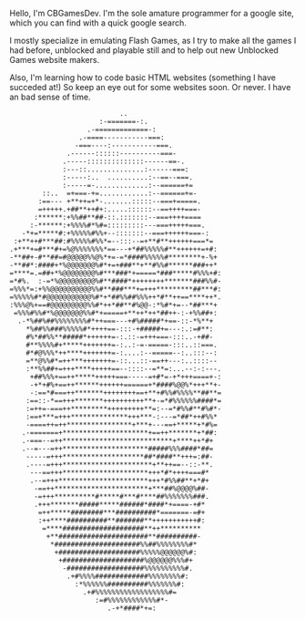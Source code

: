 Hello, I'm CBGamesDev. I'm the sole amature programmer for a google site, which you can find with a quick google search. 

I mostly specialize in emulating Flash Games, as I try to make all the games I had before, unblocked and playable still and to help out new Unblocked Games website makers. 

Also, I'm learning how to code basic HTML websites (something I have succeded at!) So keep an eye out for some websites soon. Or never. I have an bad sense of time. 

                                        
                                                                   
                                                                   
                               ..                                  
                          :-=======-:.                             
                       .-=============-:                           
                     .-====-----------===:                         
                    -===----:-----------===.                       
                  .------::::::----------===-                      
                 .-----::::::::::::::------==-.                    
                 :---::..............:------===:                   
                 :-----:..  ..........:--==--===.                  
                 :-----=-.............:--======+=                  
            ::..  =+===-+=............:--======+=-                 
           :==--- +**++=+*-.......:::::--===+=====.                
           =+++++.+##**++#+:.....::::::--==++++===-                
          :******:+%%##**##-::.:::::::--===++++====                
         :-******:+%%%%#*%#=:::::::::---===+++++===.               
       -*+=*****#:+%%%%%#%%+--:::::::--===++++++===-:              
     :+**++#***##:#%%%%%#%%*=--:::--=+**#**++++++===*=             
    .+***+=#***#+=%@%%%%%%%*==---+*##%%%%%#**++++++=+#:            
    -**##+-#**##=#@@@@@%%@%*+=-=*####%%%%%#********+-%+            
    -**##*:####+*%@@@@@@@%#*+=+###**+**#%%#******###++*            
    =****=.=##+*%@@@@@@@@%#***###*+=====*###*****#%%%+#:           
    =*#%.  :-=*%@@@@@@@@@%#**####*++++++++*******###%%#-           
    =%%%*=:+%%@@@@@@@@@@%%#**###***+=+++*********##***#:           
    =%%%%%#*#@@@@@@@@@@@%#*+*##%%##%%%++*#**++==****++*.           
    :%%%@%+==#@@@@@@@@@%%#*++*##**#%@@-:*%#*+=--*##***+            
     =%%%#%%#*%@@@@@@@%%#*+=====+**++*++*##++-:-+%%##+:            
      .-*%##%##%%%%%%%%#*++===---+#%#####*+==-::-*%**+             
        *%##%%###%%%%%#*++++==-:::-+#####+=---:.:=#**:             
        #%*##%%**#####*++++++=-:.::-=+++===-:::..-+##-             
        #**%%%%#+*****+++++++=-:..:-=-=====-:::..::===.            
        #*#@%%%*++****+++++++=-:....:--=====--:..:::--:            
        =**@%%#*=++***+++++++=-::...::-==++---:..::::--            
        :**%%##+=+++****+++++==--::::--=**=:...--:-:---.           
         +##%%%+==++*****+++++===-----=+#*=-+*+++====+-:           
         -+*+#%+==++******++++++======+*####%@@%*+++**+-           
         -:==*#===++*******++++++++==+**+#%%#%%%%**##**=           
        :==::-*==+++*******++++++++++**+-=*#%%%%%%####*=           
        :=++=-===++*********+++++++++**=:--=*#%%#**#%#*-           
        :==+***=+++**************+++***-:---=*##*++#%%*            
        -====++=++****************+***+---==+*****+*#%=            
       .-=======+*********************+==++*******+*##:            
       .-===--=++***************************+****++*#+             
       .--=---=++*********************#####%%%####*##=             
        -----=+++********************##*####**+++=:##-             
        .----=+++**********************+**++==--::-**.             
         ---==+++*********************+++*#*++++===#*              
         .--=+++**********************+++*#%%##**+*#+              
          -==++***********************+***##%@@@@%##-              
          -=+++**********#*****#***#****##%%%%%%%###.              
          .+++*******#####*****######*####*+====-+#*               
           =++*****########***##########*=======-=#+               
           :++****##########**#######**+++++++++++#:               
            =****####################**++**********                
             +**######################**##########-                
              *#####################%%##%%%%%%%%#*                 
               +####################%%%%%@@@@@@%#:                 
                +####################%@@@@@@%%%#+                  
                 -###################%%%%%%%%%%#.                  
                  .+#%%%%#############%%%%%%%%#:                   
                    :*%%%%%%##########%%%%%%%#:                    
                      .+#%%%%%%%%%%%%%%%%%%#=                      
                         :=#%%%%%%%%%%%%#*-                        
                            .-+*####*+=:                           
                                                              

                                                                
                               
